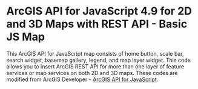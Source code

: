 # ArcGIS API for JavaScript 4.9 for 2D and 3D Maps with REST API - Basic JS Map

This ArcGIS API for JavaScript map consists of home button, scale bar, search widget, basemap gallery, legend, and map layer widget. This code allows you to insert ArcGIS REST API for more than one layer of feature services or map services on both 2D and 3D maps. These codes are modified from ArcGIS Developer - [ArcGIS API for JavaScript](https://developers.arcgis.com/javascript/latest/sample-code/index.html). 
